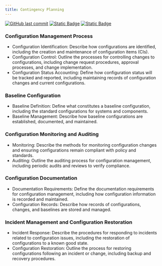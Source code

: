 ```yaml
---
title: Contingency Planning
---
```

[![GitHub last commit][commitbadge]][commits]
[![Static Badge](https://img.shields.io/badge/Revision_History-gray?logo=searxng&logoColor=ffffff)][commits]
[![Static Badge](https://img.shields.io/badge/Approved-darkgreen?logo=ticktick&logoColor=ffffff)][commits]

<!--bodytext-->
### Configuration Management Process
* Configuration Identification: Describe how configurations are identified, including the creation and maintenance of configuration items (CIs).
* Configuration Control: Outline the processes for controlling changes to configurations, including change request procedures, approval processes, and change implementation.
* Configuration Status Accounting: Define how configuration status will be tracked and reported, including maintaining records of configuration changes and current configurations.
### Baseline Configuration
* Baseline Definition: Define what constitutes a baseline configuration, including the standard configurations for systems and components.
* Baseline Management: Describe how baseline configurations are established, documented, and maintained.
### Configuration Monitoring and Auditing
* Monitoring: Describe the methods for monitoring configuration changes and ensuring configurations remain compliant with policy and standards.
* Auditing: Outline the auditing process for configuration management, including periodic audits and reviews to verify compliance.
### Configuration Documentation
* Documentation Requirements: Define the documentation requirements for configuration management, including how configuration information is recorded and maintained.
* Configuration Records: Describe how records of configurations, changes, and baselines are stored and managed.
### Incident Management and Configuration Restoration
* Incident Response: Describe the procedures for responding to incidents related to configuration issues, including the restoration of configurations to a known good state.
* Configuration Restoration: Outline the process for restoring configurations following an incident or change, including backup and recovery procedures.

<!--ref links -->
[commitbadge]: https://img.shields.io/github/last-commit/jluufigma/grc-docs?path=gov%2Fcp.md&logo=figma&logoColor=white&label=last%20updated&color=darkgreen
[commits]: https://github.com/jluufigma/grc-docs/commits/main/gov/cp.md